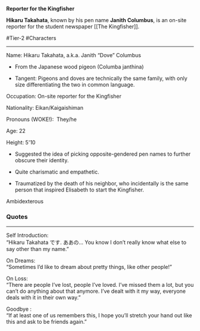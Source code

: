 **Reporter for the Kingfisher**

**Hikaru Takahata**, known by his pen name **Janith Columbus**, is an on-site reporter for the student newspaper [[The Kingfisher]].

#Tier-2 #Characters 

---
Name: Hikaru Takahata, a.k.a. Janith “Dove” Columbus

- From the Japanese wood pigeon (Columba janthina)
    
- Tangent: Pigeons and doves are technically the same family, with only size differentiating the two in common language.
    

Occupation: On-site reporter for the Kingfisher

Nationality: Eikan/Kaigaishiman

Pronouns (WOKE!):  They/he

Age: 22

Height: 5'10

  

- Suggested the idea of picking opposite-gendered pen names to further obscure their identity.
    
- Quite charismatic and empathetic.
    
- Traumatized by the death of his neighbor, who incidentally is the same person that inspired Elisabeth to start the Kingfisher.
    

Ambidexterous

### Quotes
---
Self Introduction:  
“Hikaru Takahata です. ああの... You know I don’t really know what else to say other than my name.”  
  
On Dreams:  
“Sometimes I’d like to dream about pretty things, like other people!”  
  
On Loss:  
“There are people I’ve lost, people I’ve loved. I’ve missed them a lot, but you can’t do anything about that anymore. I’ve dealt with it my way, everyone deals with it in their own way.”  
  
Goodbye :  
“If at least one of us remembers this, I hope you’ll stretch your hand out like this and ask to be friends again.”